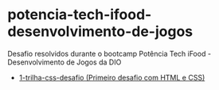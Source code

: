 # potencia-tech-ifood-desenvolvimento-de-jogos
 Desafio resolvidos durante o bootcamp Potência Tech iFood - Desenvolvimento de Jogos da DIO <br>

- [1-trilha-css-desafio (Primeiro desafio com HTML e CSS)](https://1-trilha-css-desafio.netlify.app)